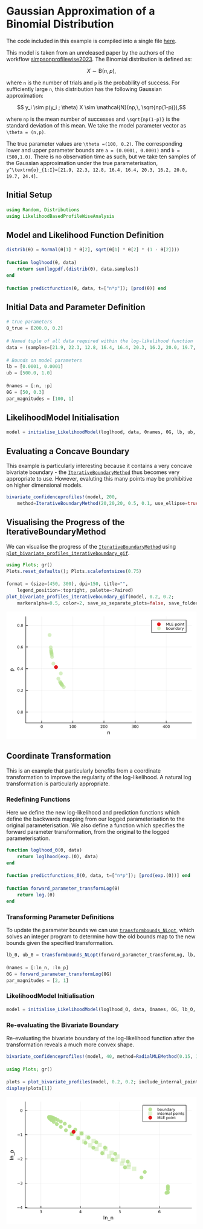 # Gaussian Approximation of a Binomial Distribution

The code included in this example is compiled into a single file [here](https://github.com/JoelTrent/LikelihoodBasedProfileWiseAnalysis.jl/blob/main/examples/binomial_normal_approximation.jl).

This model is taken from an unreleased paper by the authors of the workflow [simpsonprofilewise2023](@cite). The Binomial distribution is defined as:

```math
    X \sim \text{B}(n,\,p),
```
where ``n`` is the number of trials and ``p`` is the probability of success. For sufficiently large ``n``, this distribution has the following Gaussian approximation:
```math
    y_i \sim p(y_i ; \theta) X \sim \mathcal{N}(np,\, \sqrt{np(1-p)}),
```
where ``np`` is the mean number of successes and ``\sqrt{np(1-p)}`` is the standard deviation of this mean. We take the model parameter vector as ``\theta = (n,p)``. 

The true parameter values are ``\theta =(100, 0.2)``. The corresponding lower and upper parameter bounds are ``a = (0.0001, 0.0001)`` and ``b = (500,1.0)``. There is no observation time as such, but we take ten samples of the Gaussian approximation under the true parameterisation, ``y^\textrm{o}_{1:I}=[21.9, 22.3, 12.8, 16.4, 16.4, 20.3, 16.2, 20.0, 19.7, 24.4]``. 

## Initial Setup 

```julia
using Random, Distributions
using LikelihoodBasedProfileWiseAnalysis
```

## Model and Likelihood Function Definition

```julia
distrib(θ) = Normal(θ[1] * θ[2], sqrt(θ[1] * θ[2] * (1 - θ[2])))

function loglhood(θ, data)
    return sum(logpdf.(distrib(θ), data.samples))
end

function predictfunction(θ, data, t=["n*p"]); [prod(θ)] end
```

## Initial Data and Parameter Definition

```julia
# true parameters
θ_true = [200.0, 0.2]

# Named tuple of all data required within the log-likelihood function
data = (samples=[21.9, 22.3, 12.8, 16.4, 16.4, 20.3, 16.2, 20.0, 19.7, 24.4],)

# Bounds on model parameters
lb = [0.0001, 0.0001]
ub = [500.0, 1.0]

θnames = [:n, :p]
θG = [50, 0.3]
par_magnitudes = [100, 1]
```

## LikelihoodModel Initialisation

```julia
model = initialise_LikelihoodModel(loglhood, data, θnames, θG, lb, ub, par_magnitudes)
```

## Evaluating a Concave Boundary

This example is particularly interesting because it contains a very concave bivariate boundary - the [`IterativeBoundaryMethod`](@ref) thus becomes very appropriate to use. However, evaluting this many points may be prohibitive on higher dimensional models.

```julia
bivariate_confidenceprofiles!(model, 200, 
    method=IterativeBoundaryMethod(20,20,20, 0.5, 0.1, use_ellipse=true))
```

## Visualising the Progress of the IterativeBoundaryMethod

We can visualise the progress of the [`IterativeBoundaryMethod`](@ref) using [`plot_bivariate_profiles_iterativeboundary_gif`](@ref).

```julia
using Plots; gr()
Plots.reset_defaults(); Plots.scalefontsizes(0.75)

format = (size=(450, 300), dpi=150, title="",
    legend_position=:topright, palette=:Paired)
plot_bivariate_profiles_iterativeboundary_gif(model, 0.2, 0.2; 
    markeralpha=0.5, color=2, save_as_separate_plots=false, save_folder=joinpath("docs", "src", "assets", "figures", "binomial"), format...)
```

![](../assets/figures/binomial/iterative_boundary_n_p.gif)

## Coordinate Transformation

This is an example that particularly benefits from a coordinate transformation to improve the regularity of the log-likelihood. A natural log transformation is particularly appropriate. 

### Redefining Functions

Here we define the new log-likelihood and prediction functions which define the backwards mapping from our logged parameterisation to the original parameterisation. We also define a function which specifies the forward parameter transformation, from the original to the logged parameterisation.

```julia
function loglhood_Θ(Θ, data)
    return loglhood(exp.(Θ), data)
end

function predictfunctions_Θ(Θ, data, t=["n*p"]); [prod(exp.(Θ))] end

function forward_parameter_transformLog(θ)
    return log.(θ)
end
```

### Transforming Parameter Definitions

To update the parameter bounds we can use [`transformbounds_NLopt`](@ref), which solves an integer program to determine how the old bounds map to the new bounds given the specified transformation.

```julia
lb_Θ, ub_Θ = transformbounds_NLopt(forward_parameter_transformLog, lb, ub)

Θnames = [:ln_n, :ln_p]
ΘG = forward_parameter_transformLog(θG)
par_magnitudes = [2, 1]
```

### LikelihoodModel Initialisation

```julia
model = initialise_LikelihoodModel(loglhood_Θ, data, Θnames, ΘG, lb_Θ, ub_Θ, par_magnitudes)
```

### Re-evaluating the Bivariate Boundary

Re-evaluating the bivariate boundary of the log-likelihood function after the transformation reveals a much more convex shape.

```julia
bivariate_confidenceprofiles!(model, 40, method=RadialMLEMethod(0.15, 1.))

using Plots; gr()

plots = plot_bivariate_profiles(model, 0.2, 0.2; include_internal_points=true, markeralpha=0.9, format...)
display(plots[1])
```

![](../assets/figures/binomial/binomial_bivariate_plot.png)